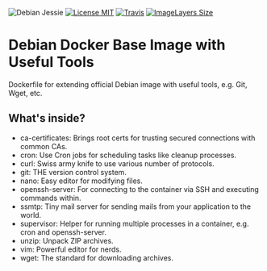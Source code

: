 ![Debian Jessie](https://img.shields.io/badge/Debian-Jessie-brightgreen.svg?style=flat-square) 
[![License MIT](https://img.shields.io/badge/license-MIT-blue.svg?style=flat-square)](https://opensource.org/licenses/MIT)
[![Travis](https://img.shields.io/travis/Servivum/docker-debian.svg?style=flat-square)](https://travis-ci.org/Servivum/docker-debian)
[![ImageLayers Size](https://img.shields.io/imagelayers/image-size/servivum/debian/latest.svg?style=flat-square)](https://imagelayers.io/?images=servivum/debian:latest)

# Debian Docker Base Image with Useful Tools

Dockerfile for extending official Debian image with useful tools, e.g. Git, Wget, etc.

## What's inside?

- ca-certificates: Brings root certs for trusting secured connections with common CAs. 
- cron: Use Cron jobs for scheduling tasks like cleanup processes.
- curl: Swiss army knife to use various number of protocols.
- git: THE version control system.
- nano: Easy editor for modifying files.
- openssh-server: For connecting to the container via SSH and executing commands within.
- ssmtp: Tiny mail server for sending mails from your application to the world. 
- supervisor: Helper for running multiple processes in a container, e.g. cron and openssh-server.
- unzip: Unpack ZIP archives.
- vim: Powerful editor for nerds.
- wget: The standard for downloading archives.
